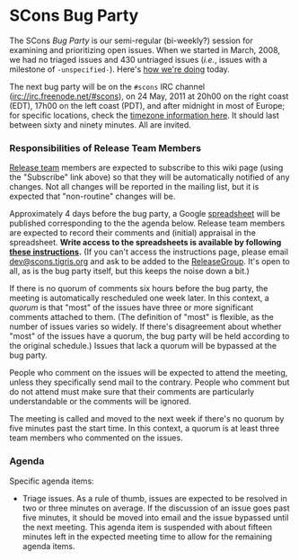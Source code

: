 

# SCons Bug Party

The SCons _Bug Party_ is our semi-regular (bi-weekly?) session for examining and prioritizing open issues.  When we started in March, 2008, we had no triaged issues and 430 untriaged issues (_i.e._, issues with a milestone of `-unspecified-`).  Here's [how we're doing](http://scons.tigris.org/issues/reports.cgi?state=Open+issues&x=Assigned+to&y=Milestone) today. 


The next bug party will be on the `#scons` IRC channel ([irc://irc.freenode.net/#scons](irc://irc.freenode.net/#scons)), on 24 May, 2011 at 20h00 on the right coast (EDT), 17h00 on the left coast (PDT), and after midnight in most of Europe; for specific locations, check the [timezone information here](http://timeanddate.com/worldclock/fixedtime.html?month=5&day=24&year=2011&hour=17&min=0&sec=0&p1=283).  It should last between sixty and ninety minutes.  All are invited. 


### Responsibilities of Release Team Members

[Release team](ReleaseGroup) members are expected to subscribe to this wiki page (using the "Subscribe" link above) so that they will be automatically notified of any changes.  Not all changes will be reported in the mailing list, but it is expected that "non-routine" changes will be. 

Approximately 4 days before the bug party, a Google [spreadsheet](https://spreadsheets.google.com/ccc?key=0AtofUIe3gu6bdEJtSFQ2RTFlWHZLQmJTSTZlRkpTb2c&hl=en&authkey=CKGv8zU) will be published corresponding to the the agenda below.  Release team members are expected to record their comments and (initial) appraisal in the spreadsheet.  **Write access to the spreadsheets is available by following [these instructions](BugParty/ReadWrite).**  (If you can't access the instructions page, please email [dev@scons.tigris.org](mailto:dev@scons.tigris.org) and ask to be added to the [ReleaseGroup](ReleaseGroup).  It's open to all, as is the bug party itself, but this keeps the noise down a bit.) 

If there is no quorum of comments six hours before the bug party, the meeting is automatically rescheduled one week later.  In this context, a _quorum_ is that "most" of the issues have three or more significant comments attached to them.  (The definition of "most" is flexible, as the number of issues varies so widely.  If there's disagreement about whether "most" of the issues have a quorum, the bug party will be held according to the original schedule.)  Issues that lack a quorum will be bypassed at the bug party. 

People who comment on the issues will be expected to attend the meeting, unless they specifically send mail to the contrary.  People who comment but do not attend must make sure that their comments are particularly understandable or the comments will be ignored. 

The meeting is called and moved to the next week if there's no quorum by five minutes past the start time.  In this context, a quorum is at least three team members who commented on the issues. 


### Agenda

Specific agenda items: 

* Triage issues.  As a rule of thumb, issues are expected to be resolved in two or three minutes on average.  If the discussion of an issue goes past five minutes, it should be moved into email and the issue bypassed until the next meeting.  This agenda item is suspended with about fifteen minutes left in the expected meeting time to allow for the remaining agenda items. 